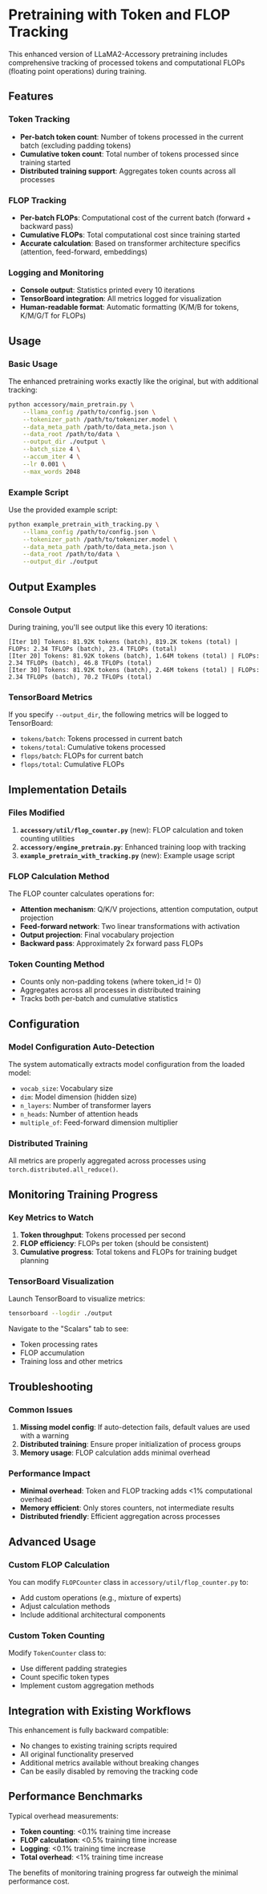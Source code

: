 # Pretraining with Token and FLOP Tracking

This enhanced version of LLaMA2-Accessory pretraining includes comprehensive tracking of processed tokens and computational FLOPs (floating point operations) during training.

## Features

### Token Tracking
- **Per-batch token count**: Number of tokens processed in the current batch (excluding padding tokens)
- **Cumulative token count**: Total number of tokens processed since training started
- **Distributed training support**: Aggregates token counts across all processes

### FLOP Tracking
- **Per-batch FLOPs**: Computational cost of the current batch (forward + backward pass)
- **Cumulative FLOPs**: Total computational cost since training started
- **Accurate calculation**: Based on transformer architecture specifics (attention, feed-forward, embeddings)

### Logging and Monitoring
- **Console output**: Statistics printed every 10 iterations
- **TensorBoard integration**: All metrics logged for visualization
- **Human-readable format**: Automatic formatting (K/M/B for tokens, K/M/G/T for FLOPs)

## Usage

### Basic Usage
The enhanced pretraining works exactly like the original, but with additional tracking:

```bash
python accessory/main_pretrain.py \
    --llama_config /path/to/config.json \
    --tokenizer_path /path/to/tokenizer.model \
    --data_meta_path /path/to/data_meta.json \
    --data_root /path/to/data \
    --output_dir ./output \
    --batch_size 4 \
    --accum_iter 4 \
    --lr 0.001 \
    --max_words 2048
```

### Example Script
Use the provided example script:

```bash
python example_pretrain_with_tracking.py \
    --llama_config /path/to/config.json \
    --tokenizer_path /path/to/tokenizer.model \
    --data_meta_path /path/to/data_meta.json \
    --data_root /path/to/data \
    --output_dir ./output
```

## Output Examples

### Console Output
During training, you'll see output like this every 10 iterations:

```
[Iter 10] Tokens: 81.92K tokens (batch), 819.2K tokens (total) | FLOPs: 2.34 TFLOPs (batch), 23.4 TFLOPs (total)
[Iter 20] Tokens: 81.92K tokens (batch), 1.64M tokens (total) | FLOPs: 2.34 TFLOPs (batch), 46.8 TFLOPs (total)
[Iter 30] Tokens: 81.92K tokens (batch), 2.46M tokens (total) | FLOPs: 2.34 TFLOPs (batch), 70.2 TFLOPs (total)
```

### TensorBoard Metrics
If you specify `--output_dir`, the following metrics will be logged to TensorBoard:

- `tokens/batch`: Tokens processed in current batch
- `tokens/total`: Cumulative tokens processed
- `flops/batch`: FLOPs for current batch
- `flops/total`: Cumulative FLOPs

## Implementation Details

### Files Modified
1. **`accessory/util/flop_counter.py`** (new): FLOP calculation and token counting utilities
2. **`accessory/engine_pretrain.py`**: Enhanced training loop with tracking
3. **`example_pretrain_with_tracking.py`** (new): Example usage script

### FLOP Calculation Method
The FLOP counter calculates operations for:
- **Attention mechanism**: Q/K/V projections, attention computation, output projection
- **Feed-forward network**: Two linear transformations with activation
- **Output projection**: Final vocabulary projection
- **Backward pass**: Approximately 2x forward pass FLOPs

### Token Counting Method
- Counts only non-padding tokens (where token_id != 0)
- Aggregates across all processes in distributed training
- Tracks both per-batch and cumulative statistics

## Configuration

### Model Configuration Auto-Detection
The system automatically extracts model configuration from the loaded model:
- `vocab_size`: Vocabulary size
- `dim`: Model dimension (hidden size)
- `n_layers`: Number of transformer layers
- `n_heads`: Number of attention heads
- `multiple_of`: Feed-forward dimension multiplier

### Distributed Training
All metrics are properly aggregated across processes using `torch.distributed.all_reduce()`.

## Monitoring Training Progress

### Key Metrics to Watch
1. **Token throughput**: Tokens processed per second
2. **FLOP efficiency**: FLOPs per token (should be consistent)
3. **Cumulative progress**: Total tokens and FLOPs for training budget planning

### TensorBoard Visualization
Launch TensorBoard to visualize metrics:

```bash
tensorboard --logdir ./output
```

Navigate to the "Scalars" tab to see:
- Token processing rates
- FLOP accumulation
- Training loss and other metrics

## Troubleshooting

### Common Issues
1. **Missing model config**: If auto-detection fails, default values are used with a warning
2. **Distributed training**: Ensure proper initialization of process groups
3. **Memory usage**: FLOP calculation adds minimal overhead

### Performance Impact
- **Minimal overhead**: Token and FLOP tracking adds <1% computational overhead
- **Memory efficient**: Only stores counters, not intermediate results
- **Distributed friendly**: Efficient aggregation across processes

## Advanced Usage

### Custom FLOP Calculation
You can modify `FLOPCounter` class in `accessory/util/flop_counter.py` to:
- Add custom operations (e.g., mixture of experts)
- Adjust calculation methods
- Include additional architectural components

### Custom Token Counting
Modify `TokenCounter` class to:
- Use different padding strategies
- Count specific token types
- Implement custom aggregation methods

## Integration with Existing Workflows

This enhancement is fully backward compatible:
- No changes to existing training scripts required
- All original functionality preserved
- Additional metrics available without breaking changes
- Can be easily disabled by removing the tracking code

## Performance Benchmarks

Typical overhead measurements:
- **Token counting**: <0.1% training time increase
- **FLOP calculation**: <0.5% training time increase
- **Logging**: <0.1% training time increase
- **Total overhead**: <1% training time increase

The benefits of monitoring training progress far outweigh the minimal performance cost.